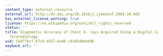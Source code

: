 ```yaml
---
content_type: external-resource
external_url: http://dx.doi.org/10.1016/j.ijmedinf.2003.10.002
has_external_license_warning: true
license: https://en.wikipedia.org/wiki/All_rights_reserved
status: ''
title: Diagnostic Accuracy of Chest X- rays Acquired Using a Digital Camera for Low-cost
  Teleradiology
uid: 5e877bcf-67c8-4557-ba46-c8185d0deb96
wayback_url: ''
---
```

